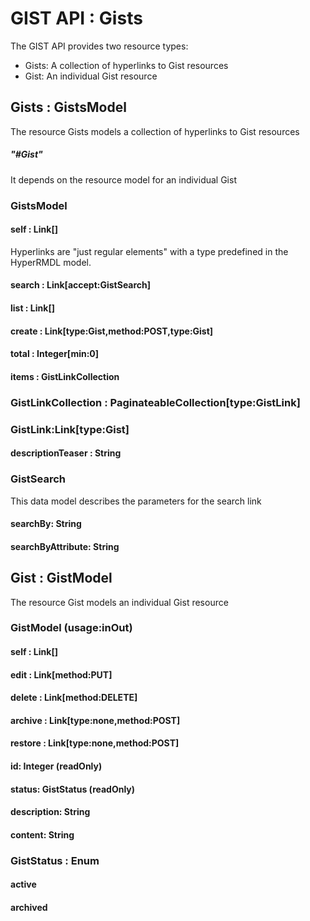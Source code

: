 GIST API : Gists
====

The GIST API provides two resource types:

* Gists: A collection of hyperlinks to Gist resources
* Gist: An individual Gist resource

Gists : GistsModel
------
The resource Gists models a collection of hyperlinks to Gist resources

##### "#Gist"
It depends on the resource model for an individual Gist

### GistsModel

#### self : Link[]
Hyperlinks are "just regular elements" with a type predefined in the HyperRMDL model.
#### search : Link[accept:GistSearch]
#### list : Link[]
#### create : Link[type:Gist,method:POST,type:Gist]
#### total : Integer[min:0]
#### items : GistLinkCollection

### GistLinkCollection : PaginateableCollection[type:GistLink]
### GistLink:Link[type:Gist]
#### descriptionTeaser : String

### GistSearch
This data model describes the parameters for the search link
#### searchBy: String
#### searchByAttribute: String

Gist : GistModel
------
The resource Gist models an individual Gist resource

### GistModel (usage:inOut)
#### self : Link[]
#### edit : Link[method:PUT]
#### delete : Link[method:DELETE]
#### archive : Link[type:none,method:POST]
#### restore : Link[type:none,method:POST]
#### id: Integer (readOnly)
#### status: GistStatus (readOnly)
#### description: String
#### content: String

### GistStatus : Enum
#### active
#### archived